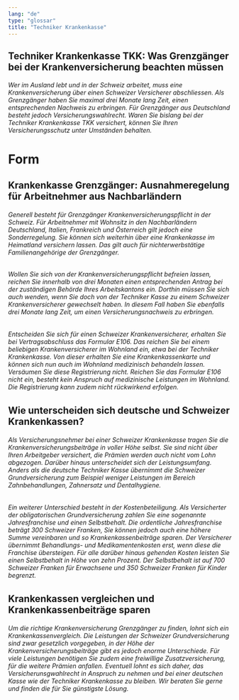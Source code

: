 ```yaml
---
lang: "de"
type: "glossar"
title: "Techniker Krankenkasse"
---
```


## Techniker Krankenkasse TKK: Was Grenzgänger bei der Krankenversicherung beachten müssen

###### Wer im Ausland lebt und in der Schweiz arbeitet, muss eine Krankenversicherung über einen Schweizer Versicherer abschliessen. Als Grenzgänger haben Sie maximal drei Monate lang Zeit, einen entsprechenden Nachweis zu erbringen. Für Grenzgänger aus Deutschland besteht jedoch Versicherungswahlrecht. Waren Sie bislang bei der Techniker Krankenkasse TKK versichert, können Sie Ihren Versicherungsschutz unter Umständen behalten.

# Form

## Krankenkasse Grenzgänger: Ausnahmeregelung für Arbeitnehmer aus Nachbarländern

###### Generell besteht für Grenzgänger Krankenversicherungspflicht in der Schweiz. Für Arbeitnehmer mit Wohnsitz in den Nachbarländern Deutschland, Italien, Frankreich und Österreich gilt jedoch eine Sonderregelung. Sie können sich weiterhin über eine Krankenkasse im Heimatland versichern lassen. Das gilt auch für nichterwerbstätige Familienangehörige der Grenzgänger.

###### Wollen Sie sich von der Krankenversicherungspflicht befreien lassen, reichen Sie innerhalb von drei Monaten einen entsprechenden Antrag bei der zuständigen Behörde Ihres Arbeitskantons ein. Dorthin müssen Sie sich auch wenden, wenn Sie doch von der Techniker Kasse zu einem Schweizer Krankenversicherer gewechselt haben. In diesem Fall haben Sie ebenfalls drei Monate lang Zeit, um einen Versicherungsnachweis zu erbringen.

###### Entscheiden Sie sich für einen Schweizer Krankenversicherer, erhalten Sie bei Vertragsabschluss das Formular E106. Das reichen Sie bei einem beliebigen Krankenversicherer im Wohnland ein, etwa bei der Techniker Krankenkasse. Von dieser erhalten Sie eine Krankenkassenkarte und können sich nun auch im Wohnland medizinisch behandeln lassen. Versäumen Sie diese Registrierung nicht. Reichen Sie das Formular E106 nicht ein, besteht kein Anspruch auf medizinische Leistungen im Wohnland. Die Registrierung kann zudem nicht rückwirkend erfolgen.

## Wie unterscheiden sich deutsche und Schweizer Krankenkassen?

###### Als Versicherungsnehmer bei einer Schweizer Krankenkasse tragen Sie die Krankenversicherungsbeiträge in voller Höhe selbst. Sie sind nicht über Ihren Arbeitgeber versichert, die Prämien werden auch nicht vom Lohn abgezogen. Darüber hinaus unterscheidet sich der Leistungsumfang. Anders als die deutsche Techniker Kasse übernimmt die Schweizer Grundversicherung zum Beispiel weniger Leistungen im Bereich Zahnbehandlungen, Zahnersatz und Dentalhygiene.

###### Ein weiterer Unterschied besteht in der Kostenbeteiligung. Als Versicherter der obligatorischen Grundversicherung zahlen Sie eine sogenannte Jahresfranchise und einen Selbstbehalt. Die ordentliche Jahresfranchise beträgt 300 Schweizer Franken, Sie können jedoch auch eine höhere Summe vereinbaren und so Krankenkassenbeiträge sparen. Der Versicherer übernimmt Behandlungs- und Medikamentenkosten erst, wenn diese die Franchise übersteigen. Für alle darüber hinaus gehenden Kosten leisten Sie einen Selbstbehalt in Höhe von zehn Prozent. Der Selbstbehalt ist auf 700 Schweizer Franken für Erwachsene und 350 Schweizer Franken für Kinder begrenzt.

## Krankenkassen vergleichen und Krankenkassenbeiträge sparen

###### Um die richtige Krankenversicherung Grenzgänger zu finden, lohnt sich ein Krankenkassenvergleich. Die Leistungen der Schweizer Grundversicherung sind zwar gesetzlich vorgegeben, in der Höhe der Krankenversicherungsbeiträge gibt es jedoch enorme Unterschiede. Für viele Leistungen benötigen Sie zudem eine freiwillige Zusatzversicherung, für die weitere Prämien anfallen. Eventuell lohnt es sich daher, das Versicherunsgwahlrecht in Anspruch zu nehmen und bei einer deutschen Kasse wie der Techniker Krankenkasse zu bleiben. Wir beraten Sie gerne und finden die für Sie günstigste Lösung.
